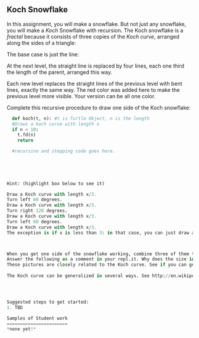 Koch Snowflake
--------------
In this assignment, you will  make a snowflake. But not just any snowflake, you will make a *Koch* Snowflake with recursion. The Koch snowflake is a *fractal* because it consists of three copies of the *Koch curve*, arranged along the sides of a triangle:


The base case is just the line:

At the next level, the straight line is replaced by four lines, each one third the length of the parent, arranged this way.

Each new level replaces the straight lines of the previous level with bent lines, exactly the same way.
The red color was added here to make the previous level more visible. Your version can be all one color.



Complete this recursive procedure to draw one side of the Koch snowflake:
```Python
  def koch(t, n): #t is Turtle Object, n is the length
  #Draws a koch curve with length n
  if n < 10:
    t.fd(n)
    return

  #recursive and stepping code goes here.


 
 
 
Hint: (highlight box below to see it)

Draw a Koch curve with length x/3.
Turn left 60 degrees.
Draw a Koch curve with length x/3.
Turn right 120 degrees.
Draw a Koch curve with length x/3.
Turn left 60 degrees.
Draw a Koch curve with length x/3.
The exception is if x is less than 3: in that case, you can just draw a straight line with length x.



When you get one side of the snowflake working, combine three of them to make the entire snowflake.
Answer the following as a comment in your repl.it. Why does the size in each recursive call have to be one third the size of the previous level? There are four copies; why not one fourth the size?
These pictures are closely related to the Koch curve. See if you can generate pictures like these by changing the turning angles.
 
The Koch curve can be generalized in several ways. See http://en.wikipedia.org/wiki/Koch_snowflake for examples and implement your favorite.




Suggested steps to get started:
1. TBD

Samples of Student work
=======================
*none yet!*
